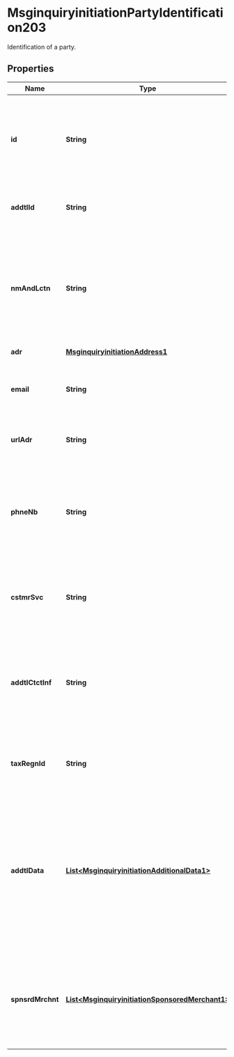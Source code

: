

# MsginquiryinitiationPartyIdentification203

Identification of a party.

## Properties

| Name | Type | Description | Notes |
|------------ | ------------- | ------------- | -------------|
|**id** | **String** | The identifier assigned by the Acquirer to the Acceptor and its location, or to the Payment Facilitator. |  [optional] |
|**addtlId** | **String** | The identifier assigned by Mastercard to the Acceptor. |  [optional] |
|**nmAndLctn** | **String** | The name of the Acceptor that should be recognizable by the Cardholder and may include other descriptors, such as a store number. |  [optional] |
|**adr** | [**MsginquiryinitiationAddress1**](MsginquiryinitiationAddress1.md) |  |  [optional] |
|**email** | **String** | The email address of the Acceptor that can be used for transaction inquiries. |  [optional] |
|**urlAdr** | **String** | The web address of the Acceptor. |  [optional] |
|**phneNb** | **String** | The business phone number of the Acceptor, if different from the Acceptor Customer Service Phone Number. |  [optional] |
|**cstmrSvc** | **String** | The phone number of the Acceptor that can be used for transaction inquiries. |  [optional] |
|**addtlCtctInf** | **String** | Additional information for contacting the Acceptor, such as an additional phone number or a contact name. |  [optional] |
|**taxRegnId** | **String** | The identifier of the Acceptor issued by a taxation authority. |  [optional] |
|**addtlData** | [**List&lt;MsginquiryinitiationAdditionalData1&gt;**](MsginquiryinitiationAdditionalData1.md) | Additional data about or related to the Acceptor, such as the Payment Facilitator ID.  The data is sent in a name-value pair: Acceptor Additional Data Name and Acceptor Additional Data Value. |  [optional] |
|**spnsrdMrchnt** | [**List&lt;MsginquiryinitiationSponsoredMerchant1&gt;**](MsginquiryinitiationSponsoredMerchant1.md) | A Merchant that uses the services of a Payment Facilitator.  Referred to as Submerchant in Mastercard Rules. |  [optional] |



